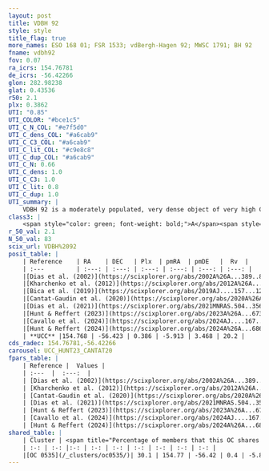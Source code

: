 ```yaml
---
layout: post
title: VDBH 92
style: style
title_flag: true
more_names: ESO 168 01; FSR 1533; vdBergh-Hagen 92; MWSC 1791; BH 92
fname: vdbh92
fov: 0.07
ra_icrs: 154.76781
de_icrs: -56.42266
glon: 282.98238
glat: 0.43536
r50: 2.1
plx: 0.3862
UTI: "0.85"
UTI_COLOR: "#bce1c5"
UTI_C_N_COL: "#e7f5d0"
UTI_C_dens_COL: "#a6cab9"
UTI_C_C3_COL: "#a6cab9"
UTI_C_lit_COL: "#c9e8c8"
UTI_C_dup_COL: "#a6cab9"
UTI_C_N: 0.66
UTI_C_dens: 1.0
UTI_C_C3: 1.0
UTI_C_lit: 0.8
UTI_C_dup: 1.0
UTI_summary: |
    VDBH 92 is a moderately populated, very dense object of very high C3 quality. It is well-studied in the literature. This object shares a moderate percentage of members with a later reported entry.
class3: |
    <span style="color: green; font-weight: bold;">A</span><span style="color: green; font-weight: bold;">A</span>
r_50_val: 2.1
N_50_val: 83
scix_url: VDBH%2092
posit_table: |
    | Reference    | RA    | DEC   | Plx  | pmRA  | pmDE   |  Rv  |
    | :---         | :---: | :---: | :---: | :---: | :---: | :---: |
    |[Dias et al. (2002)](https://scixplorer.org/abs/2002A%26A...389..871D) | 154.779 | -56.417 | -- | -3.16 | 5.28 | -- |
    |[Kharchenko et al. (2012)](https://scixplorer.org/abs/2012A%26A...543A.156K) | 154.78 | -56.423 | -- | -4.68 | 1.2 | -- |
    |[Bica et al. (2019)](https://scixplorer.org/abs/2019AJ....157...12B) | 154.766 | -56.421 | -- | -- | -- | -- |
    |[Cantat-Gaudin et al. (2020)](https://scixplorer.org/abs/2020A%26A...640A...1C) | 154.779 | -56.425 | 0.388 | -5.896 | 3.446 | -- |
    |[Dias et al. (2021)](https://scixplorer.org/abs/2021MNRAS.504..356D) | 154.781 | -56.425 | 0.392 | -5.892 | 3.45 | -- |
    |[Hunt & Reffert (2023)](https://scixplorer.org/abs/2023A%26A...673A.114H) | 154.774 | -56.423 | 0.383 | -5.928 | 3.478 | 20.192 |
    |[Cavallo et al. (2024)](https://scixplorer.org/abs/2024AJ....167...12C) | 154.784 | -56.415 | 0.379 | -- | -- | -- |
    |[Hunt & Reffert (2024)](https://scixplorer.org/abs/2024A%26A...686A..42H) | 154.774 | -56.423 | 0.383 | -5.928 | 3.478 | 20.192 |
    | **UCC** |154.768 | -56.423 | 0.386 | -5.913 | 3.468 | 20.2 | 
cds_radec: 154.76781,-56.42266
carousel: UCC_HUNT23_CANTAT20
fpars_table: |
    | Reference |  Values |
    | :---  |  :---:  |
    | [Dias et al. (2002)](https://scixplorer.org/abs/2002A%26A...389..871D) | `E(B-V)=0.2, Dist=1249.0` |
    | [Kharchenko et al. (2012)](https://scixplorer.org/abs/2012A%26A...543A.156K) | `e_bv=0.187, distance=1282, log_age=8.91` |
    | [Cantat-Gaudin et al. (2020)](https://scixplorer.org/abs/2020A%26A...640A...1C) | `AVNN=1.33, DMNN=11.89, AgeNN=8.33` |
    | [Dias et al. (2021)](https://scixplorer.org/abs/2021MNRAS.504..356D) | `Av=1.889, Dist=2254, logage=7.465, [Fe/H]=-0.1` |
    | [Hunt & Reffert (2023)](https://scixplorer.org/abs/2023A%26A...673A.114H) | `AV50=1.875, diffAV50=2.08, MOD50=11.844, logAge50=7.874` |
    | [Cavallo et al. (2024)](https://scixplorer.org/abs/2024AJ....167...12C) | `AV50=1.68, dMod50=12.1, logAge50=8.23, [Fe/H]50=0.53` |
    | [Hunt & Reffert (2024)](https://scixplorer.org/abs/2024A%26A...686A..42H) | `MassJ=614.246` |
shared_table: |
    | Cluster | <span title="Percentage of members that this OC shares with the ones listed">%</span>   | RA   | DEC   | Plx   | pmRA  | pmDE  | Rv | UTI |
    | :-: | :-: |:-: | :-: | :-: | :-: | :-: | :-: | :-: |
    |[OC 0535](/_clusters/oc0535/)| 30.1 | 154.77 | -56.42 | 0.4 | -5.88 | 3.45 | 20.2 |0.0 |
---
```

